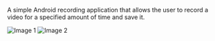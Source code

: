 A simple Android recording application that allows the user to record a video for a specified amount of time and save it.

![Image 1](https://imgur.com/z5lDtag.png)
![Image 2](https://imgur.com/962y1V8.png)
